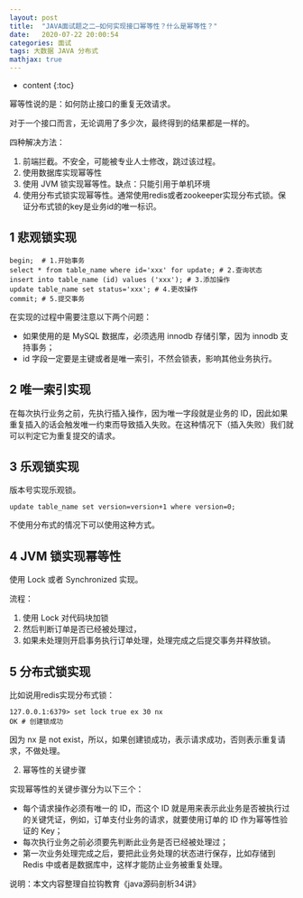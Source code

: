 ```yaml
---
layout: post
title:  "JAVA面试题之二—如何实现接口幂等性？什么是幂等性？"
date:   2020-07-22 20:00:54
categories: 面试
tags: 大数据 JAVA 分布式
mathjax: true
---
```


* content
{:toc}

幂等性说的是：如何防止接口的重复无效请求。





对于一个接口而言，无论调用了多少次，最终得到的结果都是一样的。

四种解决方法：

1. 前端拦截。不安全，可能被专业人士修改，跳过该过程。
2. 使用数据库实现幂等性
3. 使用 JVM 锁实现幂等性。缺点：只能引用于单机环境
4. 使用分布式锁实现幂等性。通常使用redis或者zookeeper实现分布式锁。保证分布式锁的key是业务id的唯一标识。



## 1 悲观锁实现

    begin;  # 1.开始事务
    select * from table_name where id='xxx' for update; # 2.查询状态
    insert into table_name (id) values ('xxx'); # 3.添加操作
    update table_name set status='xxx'; # 4.更改操作
    commit; # 5.提交事务

在实现的过程中需要注意以下两个问题：

- 如果使用的是 MySQL 数据库，必须选用 innodb 存储引擎，因为 innodb 支持事务；
- id 字段一定要是主键或者是唯一索引，不然会锁表，影响其他业务执行。

## 2 唯一索引实现

在每次执行业务之前，先执行插入操作，因为唯一字段就是业务的 ID，因此如果重复插入的话会触发唯一约束而导致插入失败。在这种情况下（插入失败）我们就可以判定它为重复提交的请求。

## 3 乐观锁实现

版本号实现乐观锁。

    update table_name set version=version+1 where version=0;

不使用分布式的情况下可以使用这种方式。

## 4 JVM 锁实现幂等性

使用 Lock 或者 Synchronized 实现。

流程：

1. 使用 Lock 对代码块加锁
2. 然后判断订单是否已经被处理过，
3. 如果未处理则开启事务执行订单处理，处理完成之后提交事务并释放锁。

## 5 分布式锁实现

比如说用redis实现分布式锁：

    127.0.0.1:6379> set lock true ex 30 nx
    OK # 创建锁成功

因为 nx 是 not exist，所以，如果创建锁成功，表示请求成功，否则表示重复请求，不做处理。    



2. 幂等性的关键步骤

实现幂等性的关键步骤分为以下三个：

- 每个请求操作必须有唯一的 ID，而这个 ID 就是用来表示此业务是否被执行过的关键凭证，例如，订单支付业务的请求，就要使用订单的 ID 作为幂等性验证的 Key；
- 每次执行业务之前必须要先判断此业务是否已经被处理过；
- 第一次业务处理完成之后，要把此业务处理的状态进行保存，比如存储到 Redis 中或者是数据库中，这样才能防止业务被重复处理。


说明：本文内容整理自拉钩教育《java源码剖析34讲》
